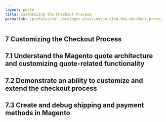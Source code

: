 ```yaml
---
layout: posts
title: Customizing the Checkout Process
permalink: /professional-developer-plus/customizing-the-checkout-process
---
```


## 7 Customizing the Checkout Process
## 7.1 Understand the Magento quote architecture and customizing quote-related functionality
## 7.2 Demonstrate an ability to customize and extend the checkout process
## 7.3 Create and debug shipping and payment methods in Magento 

